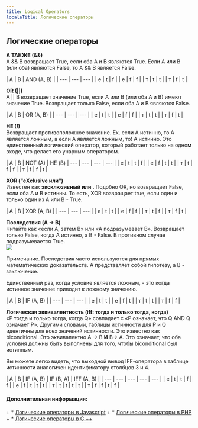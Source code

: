 ```yaml
---
title: Logical Operators
localeTitle: Логические операторы
---
```

## Логические операторы

**А ТАКЖЕ (&&)**  
A && B возвращает True, если оба A и B являются True. Если A или B (или оба) являются False, то A && B является False.

| A | B | AND (A, B) | | --- | --- | --- | | е | t | f | | е | f | f | | т | t | t | | т | f | t |

**OR (||)**  
A || B возвращает значение True, если A или B (или оба A и B) имеют значение True. Возвращает только False, если оба A и B являются False.

| A | B | OR (A, B) | | --- | --- | --- | | е | t | t | | е | f | f | | т | t | t | | т | f | t |

**НЕ (!)**  
Возвращает противоположное значение. Ex. если A истинно, то A является ложным, а если A является ложным, то! A истинно. Это единственный логический оператор, который работает только на одном входе, что делает его унарным оператором.

| A | B | NOT (A) | НЕ (B) | --- | --- | --- | --- | | е | t | t | f | | е | f | t | t | | т | t | f | f | | т | f | f | t |

**XOR ("eXclusive или")**  
Известен как **эксклюзивный или** . Подобно OR, но возвращает False, если оба A и B истинны. То есть, XOR возвращает true, если один и только один из A или B - True.

| A | B | XOR (A, B) | | --- | --- | --- | | е | t | t | | е | f | f | | т | t | f | | т | f | t |

**Последствия (A -> B)**  
Читайте как «если A, затем B» или «A подразумевает B». Возвращает только False, когда A истинно, а B - False. В противном случае подразумевается True.  
![](http://sites.millersville.edu/bikenaga/math-proof/truth-tables/truth-tables13.png)

Примечание. Последствия часто используются для прямых математических доказательств. A представляет собой гипотезу, а B - заключение.

Единственный раз, когда условие является ложным, - это когда истинное значение приводит к ложному значению.

| A | B | IF (A, B) | | --- | --- | --- | | е | t | t | | е | f | t | | т | t | t | | т | f | f |

**Логическая эквивалентность (iff: тогда и только тогда, когда)**  
«P тогда и только тогда, когда Q» совпадает с «P означает, что Q AND Q означает P». Другими словами, таблицы истинности для P и Q идентичны для всех значений истинности. Это известно как biconditional. Это эквивалентно A -> B **И** B-> A. Это означает, что оба условия должны быть выполнены для того, чтобы biconditional был истинным.

Вы можете легко видеть, что выходной вывод IFF-оператора в таблице истинности аналогичен идентификатору столбцов 3 и 4.

| A | B | IF (A, B) | IF (B, A) | IFF (A, B) | | --- | --- | --- | --- | --- | | е | t | t | f | f | | е | f | t | t | t | | т | t | t | t | t | | т | f | f | t | f |

#### Дополнительная информация:

\+ \* [Логические операторы в Javascript](https://developer.mozilla.org/en-US/docs/Web/JavaScript/Reference/Operators/Logical_Operators) + \* [Логические операторы в PHP](http://php.net/manual/en/language.operators.logical.php) + \* [Логические операторы в C ++](http://en.cppreference.com/w/cpp/language/operator_logical)